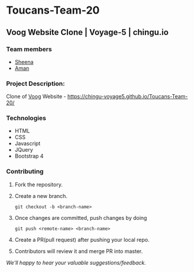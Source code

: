 # Toucans-Team-20 
Voog Website Clone | Voyage-5 | chingu.io
---
### Team members
- [Sheena](https://github.com/sheenapercy)
- [Aman](https://github.com/adsingh14)

### Project Description:
Clone of [Voog](https://www.voog.com/) Website - https://chingu-voyage5.github.io/Toucans-Team-20/

### Technologies
- HTML
- CSS
- Javascript
- JQuery
- Bootstrap 4

### Contributing
1. Fork the repository.
2. Create a new branch.

    `git checkout -b <branch-name>`

3. Once changes are committed, push changes by doing 
    
    `git push <remote-name> <branch-name>`

4. Create a PR(pull request) after pushing your local repo.
5. Contributors will review it and merge PR into master.

_We'll happy to hear your valuable suggestions/feedback._
